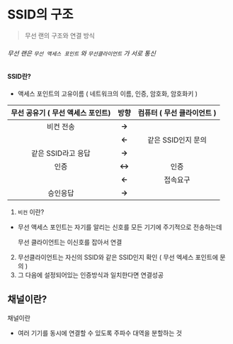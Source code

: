 # SSID의 구조

> 무선 랜의 구조와 연결 방식



###### 무선 랜은 `무선 액세스 포인트` 와 `무선클라이언트` 가 서로 통신



#### SSID란?

- 액세스 포인트의 고유이름 ( 네트워크의 이름, 인증, 암호화, 암호화키 )

| 무선 공유기 ( 무선 액세스 포인트) | 방향  | 컴퓨터 ( 무선 클라이언트 ) |
| :-------------------------------: | :---: | :------------------------: |
|             비컨 전송             | **→** |                            |
|                                   | **←** |     같은 SSID인지 문의     |
|        같은 SSID라고 응답         | **→** |                            |
|               인증                | **↔** |            인증            |
|                                   | **←** |          접속요구          |
|             승인응답              | **→** |                            |

1. `비컨`  이란?

- 무선 액세스 포인트는 자기를 알리는 신호를 모든 기기에 주기적으로 전송하는데

  무선 클라이언트는 이신호를 잡아서 연결

2. 무선클라이언트는 자신의 SSID와 같은 SSID인지 확인 ( 무선 엑세스 포인트에 문의 )
3. 그 다음에 설정되어있는 인증방식과 일치한다면 연결성공



## 채널이란?

채널이란

- 여러 기기를 동시에 연결할 수 있도록 주파수 대역을 분할하는 것

